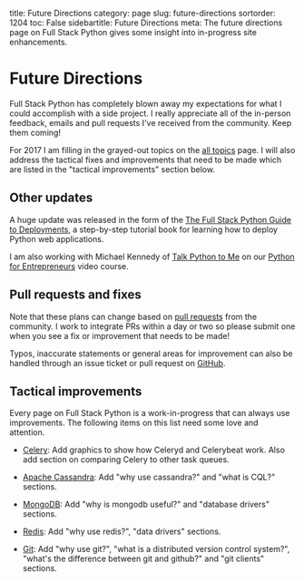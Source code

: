 title: Future Directions
category: page
slug: future-directions
sortorder: 1204
toc: False
sidebartitle: Future Directions
meta: The future directions page on Full Stack Python gives some insight into in-progress site enhancements.


# Future Directions
Full Stack Python has completely blown away my expectations for what I could
accomplish with a side project. I really appreciate all of the in-person 
feedback, emails and pull requests I've received from the community. Keep 
them coming!

For 2017 I am filling in the grayed-out topics on the 
[all topics](/table-of-contents.html) page. I will also address the
tactical fixes and improvements that need to be made which are listed
in the "tactical improvements" section below.


## Other updates
A huge update was released in the form of the
[The Full Stack Python Guide to Deployments](http://www.deploypython.com/),
a step-by-step tutorial book for learning how to deploy Python web 
applications.

I am also working with Michael Kennedy of 
[Talk Python to Me](https://talkpython.fm) on our 
[Python for Entrepreneurs](https://training.talkpython.fm/courses/explore_entrepreneurs/python-for-entrepreneurs-build-and-launch-your-online-business)
video course.


## Pull requests and fixes
Note that these plans can change based on 
[pull requests](https://github.com/mattmakai/fullstackpython.com/pulls)
from the community. I work to integrate PRs within a day or two so please 
submit one when you see a fix or improvement that needs to be made!

Typos, inaccurate statements or general areas for improvement can also 
be handled through an issue ticket or pull request on
[GitHub](https://github.com/mattmakai/fullstackpython.com/).


## Tactical improvements
Every page on Full Stack Python is a work-in-progress that can always
use improvements. The following items on this list need some love and 
attention.

* [Celery](/celery.html): Add graphics to show how Celeryd and Celerybeat
  work. Also add section on comparing Celery to other task queues.

* [Apache Cassandra](/apache-cassandra.html): Add "why use cassandra?"
  and "what is CQL?" sections.

* [MongoDB](/mongodb.html): Add "why is mongodb useful?" and 
  "database drivers" sections.

* [Redis](/redis.html): Add "why use redis?", "data drivers" sections.

* [Git](/git.html): Add "why use git?", "what is a distributed version 
  control system?", "what's the difference between git and github?" and 
  "git clients" sections.

